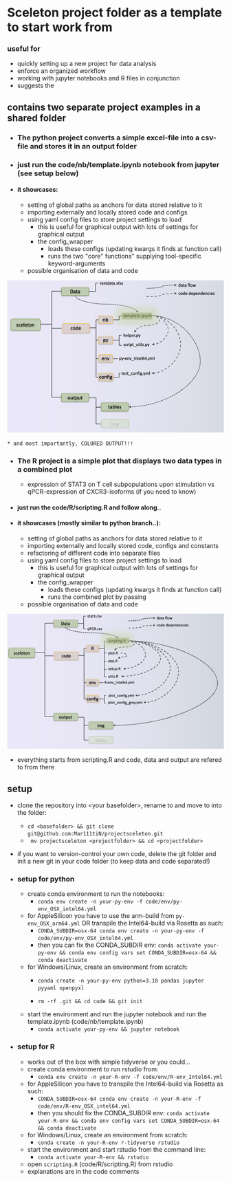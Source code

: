 # Sceleton project folder as a template to start work from
### useful for 
+ quickly setting up a new project for data analysis
+ enforce an organized workflow
+ working with jupyter notebooks and R files in conjunction
+ suggests the 

## contains two separate project examples in a shared folder
+ ### The python project converts a simple excel-file into a csv-file and stores it in an output folder
+ ### just run the code/nb/template.ipynb notebook from jupyter (see setup below)
+ #### it showcases:
    * setting of global paths as anchors for data stored relative to it
    * importing externally and locally stored code and configs
    * using yaml config files to store project settings to load
        + this is useful for graphical output with lots of settings for graphical output
        + the config_wrapper
            * loads these configs (updating kwargs it finds at function call)
            * runs the two "core" functions" supplying tool-specific keyword-arguments
    * possible organisation of data and code

![Python project structure](info/py_folder_mid.png?raw=true)

    * and most importantly, COLORED OUTPUT!!!
+ ### The R project is a simple plot that displays two data types in a combined plot
   * expression of STAT3 on T cell subpopulations upon stimulation vs qPCR-expression of CXCR3-isoforms (if you need to know)
+ ####  just run the code/R/scripting.R and follow along..
+ ####  it showcases (mostly similar to python branch..):
    * setting of global paths as anchors for data stored relative to it
    * importing externally and locally stored code, configs and constants
    * refactoring of different code into separate files
    * using yaml config files to store project settings to load
        + this is useful for graphical output with lots of settings for graphical output
        + the config_wrapper
            * loads these configs (updating kwargs it finds at function call)
            * runs the combined plot by passing 
    * possible organisation of data and code

![R project structure](info/R_folder_mid.png?raw=true)

   + everything starts from scripting.R and code, data and output are refered to from there

## setup
* clone the repository into \<your basefolder\>, rename to <projectfolder> and move to into the folder:
   + `cd <basefolder> && git clone git@github.com:Mar111tiN/projectsceleton.git`
   + ` mv projectsceleton <projectfolder> && cd <projectfolder>`
* if you want to version-control your own code, delete the git folder and init a new git in your code folder (to keep data and code separated!)

* ### setup for python
   * create conda environment to run the notebooks:
      + `conda env create -n your-py-env -f code/env/py-env_OSX_intel64.yml`
   * for AppleSilicon you have to use the arm-build from `py-env_OSX_arm64.yml` OR transpile the Intel64-build via Rosetta as such:
      + `CONDA_SUBDIR=osx-64 conda env create -n your-py-env -f code/env/py-env_OSX_intel64.yml`
      + then you can fix the CONDA_SUBDIR env: `conda activate your-py-env && conda env config vars set CONDA_SUBDIR=osx-64 && conda deactivate`
   * for Windows/Linux, create an environment from scratch:
      + `conda create -n your-py-env python=3.10 pandas jupyter pyyaml openpyxl`

      + `rm -rf .git && cd code && git init`
   * start the environment and run the jupyter notebook and run the template.ipynb (code/nb/template.ipynb)
      + `conda activate your-py-env && jupyter notebook`

* ### setup for R
   * works out of the box with simple tidyverse or you could...
   * create conda environment to run rstudio from:
      + `conda env create -n your-R-env -f code/env/R-env_Intel64.yml`
   * for AppleSilicon you have to transpile the Intel64-build via Rosetta as such:
      + `CONDA_SUBDIR=osx-64 conda env create -n your-R-env -f code/env/R-env_OSX_intel64.yml`
      + then you should fix the CONDA_SUBDIR env: `conda activate your-R-env && conda env config vars set CONDA_SUBDIR=osx-64 && conda deactivate` 
   * for Windows/Linux, create an environment from scratch:
      + `conda create -n your-R-env r-tidyverse rstudio`
   * start the environment and start rstudio from the command line:
      + `conda activate your-R-env && rstudio`
   * open `scripting.R` (code/R/scripting.R) from rstudio
   * explanations are in the code comments 
